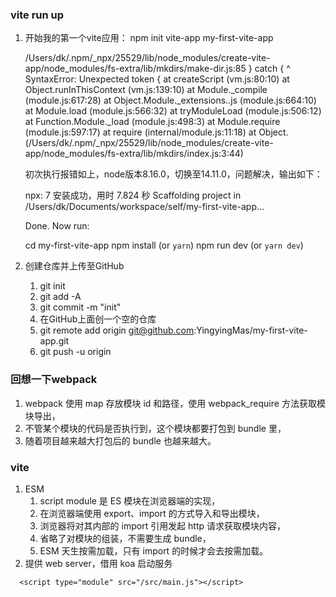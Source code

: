 
### vite run up

1. 开始我的第一个vite应用： npm init vite-app my-first-vite-app
    
    /Users/dk/.npm/_npx/25529/lib/node_modules/create-vite-app/node_modules/fs-extra/lib/mkdirs/make-dir.js:85
        } catch {
                ^
    SyntaxError: Unexpected token {
        at createScript (vm.js:80:10)
        at Object.runInThisContext (vm.js:139:10)
        at Module._compile (module.js:617:28)
        at Object.Module._extensions..js (module.js:664:10)
        at Module.load (module.js:566:32)
        at tryModuleLoad (module.js:506:12)
        at Function.Module._load (module.js:498:3)
        at Module.require (module.js:597:17)
        at require (internal/module.js:11:18)
        at Object.<anonymous> (/Users/dk/.npm/_npx/25529/lib/node_modules/create-vite-app/node_modules/fs-extra/lib/mkdirs/index.js:3:44)

    初次执行报错如上，node版本8.16.0，切换至14.11.0，问题解决，输出如下：

    npx: 7 安装成功，用时 7.824 秒
    Scaffolding project in /Users/dk/Documents/workspace/self/my-first-vite-app...

    Done. Now run:

    cd my-first-vite-app
    npm install (or `yarn`)
    npm run dev (or `yarn dev`)

2. 创建仓库并上传至GitHub
   1. git init
   2. git add -A
   3. git commit -m "init"
   4. 在GitHub上面创一个空的仓库
   5. git remote add origin git@github.com:YingyingMas/my-first-vite-app.git
   6. git push -u origin 
   


### 回想一下webpack
1.  webpack 使用 map 存放模块 id 和路径，使用 webpack_require 方法获取模块导出，
2. 不管某个模块的代码是否执行到，这个模块都要打包到 bundle 里，
3. 随着项目越来越大打包后的 bundle 也越来越大。



### vite

1. ESM
   1. script module 是 ES 模块在浏览器端的实现，
   2. 在浏览器端使用 export、import 的方式导入和导出模块，
   3. 浏览器将对其内部的 import 引用发起 http 请求获取模块内容，
   4. 省略了对模块的组装，不需要生成 bundle，
   5. ESM 天生按需加载，只有 import 的时候才会去按需加载。
2. 提供 web server，借用 koa 启动服务
```
  <script type="module" src="/src/main.js"></script>
```
